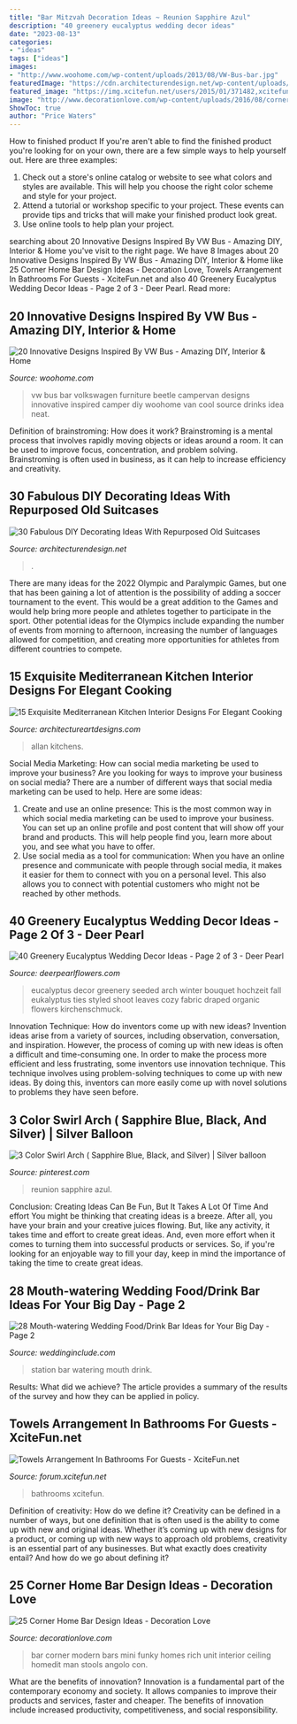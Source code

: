 ```yaml
---
title: "Bar Mitzvah Decoration Ideas ~ Reunion Sapphire Azul"
description: "40 greenery eucalyptus wedding decor ideas"
date: "2023-08-13"
categories:
- "ideas"
tags: ["ideas"]
images:
- "http://www.woohome.com/wp-content/uploads/2013/08/VW-Bus-bar.jpg"
featuredImage: "https://cdn.architecturendesign.net/wp-content/uploads/2015/07/AD-Old-Suitcases-Decor-18.jpg"
featured_image: "https://img.xcitefun.net/users/2015/01/371482,xcitefun-bathroom-towels-5.jpg"
image: "http://www.decorationlove.com/wp-content/uploads/2016/08/corner-bar.jpg"
ShowToc: true
author: "Price Waters"
---
```



How to finished product
If you're aren't able to find the finished product you're looking for on your own, there are a few simple ways to help yourself out. Here are three examples: 
1. Check out a store's online catalog or website to see what colors and styles are available. This will help you choose the right color scheme and style for your project.
2. Attend a tutorial or workshop specific to your project. These events can provide tips and tricks that will make your finished product look great.
3. Use online tools to help plan your project.

	

		
searching about 20 Innovative Designs Inspired By VW Bus - Amazing DIY, Interior &amp; Home you've visit to the right page. We have 8 Images about 20 Innovative Designs Inspired By VW Bus - Amazing DIY, Interior &amp; Home like 25 Corner Home Bar Design Ideas - Decoration Love, Towels Arrangement In Bathrooms For Guests - XciteFun.net and also 40 Greenery Eucalyptus Wedding Decor Ideas - Page 2 of 3 - Deer Pearl. Read more:
		
    
## 20 Innovative Designs Inspired By VW Bus - Amazing DIY, Interior &amp; Home

<img loading=lazy src="http://www.woohome.com/wp-content/uploads/2013/08/VW-Bus-bar.jpg" onerror="this.onerror=null;this.src='https://tse3.mm.bing.net/th?id=OIP.X0TobNyTP7O6k9TEzTIJAwHaFd&amp;pid=15.1';" alt="20 Innovative Designs Inspired By VW Bus - Amazing DIY, Interior &amp; Home">

_Source: woohome.com_

>vw bus bar volkswagen furniture beetle campervan designs innovative inspired camper diy woohome van cool source drinks idea neat. 

	

Definition of brainstroming: How does it work?
Brainstroming is a mental process that involves rapidly moving objects or ideas around a room. It can be used to improve focus, concentration, and problem solving. Brainstroming is often used in business, as it can help to increase efficiency and creativity.

    
## 30 Fabulous DIY Decorating Ideas With Repurposed Old Suitcases

<img loading=lazy src="https://cdn.architecturendesign.net/wp-content/uploads/2015/07/AD-Old-Suitcases-Decor-18.jpg" onerror="this.onerror=null;this.src='https://tse3.mm.bing.net/th?id=OIP.YJRZxwZMXK32rv2SYXByBgHaJ4&amp;pid=15.1';" alt="30 Fabulous DIY Decorating Ideas With Repurposed Old Suitcases">

_Source: architecturendesign.net_

>. 

	

There are many ideas for the 2022 Olympic and Paralympic Games, but one that has been gaining a lot of attention is the possibility of adding a soccer tournament to the event. This would be a great addition to the Games and would help bring more people and athletes together to participate in the sport. Other potential ideas for the Olympics include expanding the number of events from morning to afternoon, increasing the number of languages allowed for competition, and creating more opportunities for athletes from different countries to compete.

    
## 15 Exquisite Mediterranean Kitchen Interior Designs For Elegant Cooking

<img loading=lazy src="https://www.architectureartdesigns.com/wp-content/uploads/2015/01/15-Exquisite-Mediterranean-Kitchen-Interior-Designs-For-Elegant-Cooking-10.jpg" onerror="this.onerror=null;this.src='https://tse2.mm.bing.net/th?id=OIP.urb7AFzTSeW6eDVJWO8_KgHaE8&amp;pid=15.1';" alt="15 Exquisite Mediterranean Kitchen Interior Designs For Elegant Cooking">

_Source: architectureartdesigns.com_

>allan kitchens. 

	

Social Media Marketing: How can social media marketing be used to improve your business?
Are you looking for ways to improve your business on social media? There are a number of different ways that social media marketing can be used to help. Here are some ideas: 
1. Create and use an online presence: This is the most common way in which social media marketing can be used to improve your business. You can set up an online profile and post content that will show off your brand and products. This will help people find you, learn more about you, and see what you have to offer. 
2. Use social media as a tool for communication: When you have an online presence and communicate with people through social media, it makes it easier for them to connect with you on a personal level. This also allows you to connect with potential customers who might not be reached by other methods. 

    
## 40 Greenery Eucalyptus Wedding Decor Ideas - Page 2 Of 3 - Deer Pearl

<img loading=lazy src="http://www.deerpearlflowers.com/wp-content/uploads/2016/12/eucalyptus-leaves-wedding-details.jpg" onerror="this.onerror=null;this.src='https://tse1.mm.bing.net/th?id=OIP.-zGyOuC4HErOIV08VTL-twHaLH&amp;pid=15.1';" alt="40 Greenery Eucalyptus Wedding Decor Ideas - Page 2 of 3 - Deer Pearl">

_Source: deerpearlflowers.com_

>eucalyptus decor greenery seeded arch winter bouquet hochzeit fall eukalyptus ties styled shoot leaves cozy fabric draped organic flowers kirchenschmuck. 

	

Innovation Technique: How do inventors come up with new ideas?
Invention ideas arise from a variety of sources, including observation, conversation, and inspiration. However, the process of coming up with new ideas is often a difficult and time-consuming one. In order to make the process more efficient and less frustrating, some inventors use innovation technique. This technique involves using problem-solving techniques to come up with new ideas. By doing this, inventors can more easily come up with novel solutions to problems they have seen before.

    
## 3 Color Swirl Arch ( Sapphire Blue, Black, And Silver) | Silver Balloon

<img loading=lazy src="https://i.pinimg.com/736x/1b/c1/2c/1bc12c9f29f56f12b96738e3441e8200--swirls-arches.jpg" onerror="this.onerror=null;this.src='https://tse4.mm.bing.net/th?id=OIP.wgKgNx2NA5qeVZ3uxBxmiQHaJ3&amp;pid=15.1';" alt="3 Color Swirl Arch ( Sapphire Blue, Black, and Silver) | Silver balloon">

_Source: pinterest.com_

>reunion sapphire azul. 

	

Conclusion: Creating Ideas Can Be Fun, But It Takes A Lot Of Time And effort
You might be thinking that creating ideas is a breeze. After all, you have your brain and your creative juices flowing. But, like any activity, it takes time and effort to create great ideas. And, even more effort when it comes to turning them into successful products or services. So, if you're looking for an enjoyable way to fill your day, keep in mind the importance of taking the time to create great ideas.

    
## 28 Mouth-watering Wedding Food/Drink Bar Ideas For Your Big Day - Page 2

<img loading=lazy src="http://www.weddinginclude.com/wp-content/uploads/2017/05/Food-Station-Ideas-Your-Guests-Will-Drool-Over.jpg" onerror="this.onerror=null;this.src='https://tse1.mm.bing.net/th?id=OIP.5OyvEMONTWfi-WZihH7qIwHaKS&amp;pid=15.1';" alt="28 Mouth-watering Wedding Food/Drink Bar Ideas for Your Big Day - Page 2">

_Source: weddinginclude.com_

>station bar watering mouth drink. 

	

Results: What did we achieve?
The article provides a summary of the results of the survey and how they can be applied in policy.

    
## Towels Arrangement In Bathrooms For Guests - XciteFun.net

<img loading=lazy src="https://img.xcitefun.net/users/2015/01/371482,xcitefun-bathroom-towels-5.jpg" onerror="this.onerror=null;this.src='https://tse3.mm.bing.net/th?id=OIP.ZP6DbLo_PIoL3IySZ05q5AHaJ4&amp;pid=15.1';" alt="Towels Arrangement In Bathrooms For Guests - XciteFun.net">

_Source: forum.xcitefun.net_

>bathrooms xcitefun. 

	

Definition of creativity: How do we define it?
Creativity can be defined in a number of ways, but one definition that is often used is the ability to come up with new and original ideas. Whether it’s coming up with new designs for a product, or coming up with new ways to approach old problems, creativity is an essential part of any businesses. But what exactly does creativity entail? And how do we go about defining it?

    
## 25 Corner Home Bar Design Ideas - Decoration Love

<img loading=lazy src="http://www.decorationlove.com/wp-content/uploads/2016/08/corner-bar.jpg" onerror="this.onerror=null;this.src='https://tse2.mm.bing.net/th?id=OIP.UXkm5A5aT5xh_hggHxP32QHaKV&amp;pid=15.1';" alt="25 Corner Home Bar Design Ideas - Decoration Love">

_Source: decorationlove.com_

>bar corner modern bars mini funky homes rich unit interior ceiling homedit man stools angolo con. 

	

What are the benefits of innovation?
Innovation is a fundamental part of the contemporary economy and society. It allows companies to improve their products and services, faster and cheaper. The benefits of innovation include increased productivity, competitiveness, and social responsibility.

